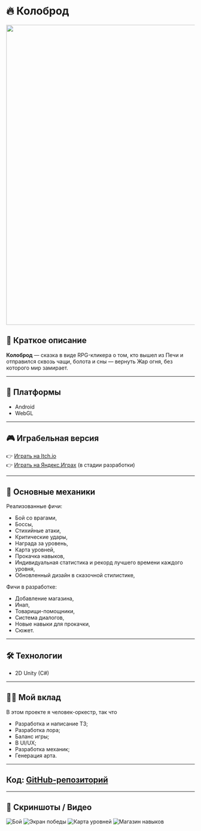 # 🔥 Колоброд

<div align="center"><img src="https://github.com/user-attachments/assets/07eed290-e522-4291-a96f-a929130b5280" width="800" /></div>


## 📌 Краткое описание
**Колоброд** — сказка в виде RPG-кликера о том, кто вышел из Печи и отправился сквозь чащи, болота и сны — вернуть Жар огня, без которого мир замирает.

---

## 🚀 Платформы
- Android 
- WebGL

---

## 🎮 Играбельная версия
👉 [Играть на Itch.io](https://dawr.itch.io/kolobrod)  
👉 [Играть на Яндекс.Играх](https://yandex.com/games/app/430135?draft=true&lang=ru) (в стадии разработки)

---

## 🧠 Основные механики
Реализованные фичи:
- Бой со врагами,
- Боссы,
- Стихийные атаки,
- Критические удары,
- Награда за уровень,
- Карта уровней,
- Прокачка навыков,
- Индивидуальная статистика и рекорд лучшего времени каждого уровня,
- Обновленный дизайн в сказочной стилистике,

Фичи в разработке:
- Добавление магазина,
- Инап,
- Товарищи-помощники,
- Система диалогов,
- Новые навыки для прокачки,
- Сюжет.

---

## 🛠 Технологии
- 2D Unity (C#)

---

## 👩‍💻 Мой вклад
В этом проекте я человек-оркестр, так что
- Разработка и написание ТЗ;
- Разработка лора;
- Баланс игры;
- В UI/UX;
- Разработка механик;
- Генерация арта.

---

## Код: [GitHub-репозиторий](https://github.com/DragSver/ClickerBattler)  

---

## 📸 Скриншоты / Видео
![Бой](https://github.com/user-attachments/assets/099e3a42-9a30-4892-9df6-66379f71e9c5)
![Экран победы](https://github.com/user-attachments/assets/d27abf8c-03c0-41f4-bb90-79ebf3e8c0d9)
![Карта уровней](https://github.com/user-attachments/assets/cde8c9b0-bc96-48a1-9581-e27ddc31046f)
![Магазин навыков](https://github.com/user-attachments/assets/28c2340d-9a0a-41dd-93b0-5e315eafe7c1)


